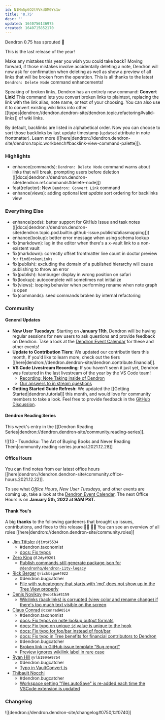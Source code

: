 ```yaml
---
id: N1Mn5p6O2tVVkdDM0Ys1w
title: '0.75'
desc: ''
updated: 1640756136975
created: 1640715852170
---
```


Dendron 0.75 has sprouted  🌱

This is the last release of the year!

Make any mistakes this year you wish you could take back? Moving forward, if those mistakes involve accidentally deleting a note, Dendron will now ask for confirmation when deleting as well as show a preview of all links that will be broken from the operation. This is all thanks to the latest `Dendron: Delete Node` command enhancements!

Speaking of broken links, Dendron has an entirely new command: **Convert Link**! This command lets you convert broken links to plaintext, replacing the link with the link alias, note name, or text of your choosing. You can also use it to convert existing wiki links into other [[types|dendron://dendron.dendron-site/dendron.topic.refactoring#valid-links]] of wiki links.

By default, backlinks are listed in alphabetical order. Now you can choose to sort those backlinks by last update timestamp (`updated` attribute in note frontmatter). Learn more ([[here|dendron://dendron.dendron-site/dendron.topic.workbench#backlink-view-command-palette]]).

### Highlights

- enhance(commands): `Dendron: Delete Node` command warns about links that will break, prompting users before deletion ([[docs|dendron://dendron.dendron-site/dendron.ref.commands#delete-node]])
- feat(refactor): New `Dendron: Convert Link` command 
- enhance(views): adding optional _last update_ sort ordering for backlinks view

### Everything Else

- enhance(pods): better support for GitHub Issue and task notes ([[docs|dendron://dendron.dendron-site/dendron.topic.pod.builtin.github-issue.publish#aliasmapping]])
- enhance(lookup): better error message when using schema lookup
- fix(markdown): lag in the editor when there's a x-vault link to a non-existent vault
- fix(markdown): correctly offset frontmatter line count in doctor preview for `findBrokenLinks`
- fix(publish): excluding the domain of a published hierarchy will cause publishing to throw an error
- fix(publish): hamburger display in wrong position on safari
- fix(lookup): autocomplete will sometimes not initialize
- fix(views): looping behavior when performing rename when note graph is open
- fix(commands): seed commands broken by internal refactoring

### Community

#### General Updates

- **New User Tuesdays**: Starting on **January 11th**, Dendron will be having regular sessions for new users to ask questions and provide feedback on Dendron. Take a look at the [Dendron Event Calendar](https://link.dendron.so/luma) for these and other events!
- **Update to Contribution Tiers**: We updated our contributin tiers this month. If you'd like to learn more, check out the tiers [[here|dendron://dendron.dendron-site/dendron.contribute.financial]].
- **VS Code Livestream Recording**: If you haven't seen it just yet, Dendron was featured in the last livestream of the year by the VS Code team!
  - [Recording: Note Taking inside of Dendron](https://link.dendron.so/6eZ3)
  - [Our answers to in stream questions](https://link.dendron.so/6pOR)
- **Getting Started Guide Refresh**: We updated the [[Getting Started|dendron.tutorial]] this month, and would love for community members to take a look. Feel free to provide feedback in the [GitHub Discussion](https://github.com/dendronhq/dendron/discussions/1756).

#### Dendron Reading Series

This week's entry in the [[Dendron Reading Series|dendron://dendron.dendron-site/community.reading-series]]. 

![[13 - Tsundoku: The Art of Buying Books and Never Reading Them|community.reading-series.journal.2021.12.28]]

#### Office Hours

You can find notes from our latest office hours [[here|dendron://dendron.dendron-site/community.office-hours.2021.12.22]].

To see what _Office Hours_, _New User Tuesdays_, and other events are coming up, take a look at the [Dendron Event Calendar](https://link.dendron.so/luma). The next Office Hours is on **January 5th, 2022 at 9AM PST.**

#### Thank You's

A big **thanks** to the following gardeners that brought up issues, contributions, and fixes to this release :man_farmer: :woman_farmer: 
You can see an overview of all roles [[here|dendron://dendron.dendron-site/community.roles]]

- [Jim Tittsler](https://github.com/jimt) `@jimt#5534`
    - #dendron.taxonomist
    - [docs: Fix typos](https://github.com/dendronhq/dendron-site/pull/332)
- [Zero King](https://github.com/l2dy) `@l2dy#9201`
    - [Publish commands still generate package.json for `@dendronhq/dendron-11ty-legacy`](https://github.com/dendronhq/dendron/issues/1946)
- [Rick Berger](https://github.com/rickbsgu) `@rickbsgu#4922`
    - #dendron.bugcatcher
    - [File with subcategory that starts with 'md' does not show up in the Tree View properly](https://github.com/dendronhq/dendron/issues/1972)
- [Denis Novikov](https://github.com/voothi) `@voothi#3159`
    - [Wikilinks (backlinks) is corrupted (view color and rename change) if there's too much text visible on the screen](https://github.com/dendronhq/dendron/issues/1976)
- [Claus Conrad](https://github.com/cconrad) `@cconrad#0514`
    - #dendron.taxonomist
    - [docs: Fix typos on note lookup output formats](https://github.com/dendronhq/dendron-site/pull/327)
    - [docs: Fix typo on unique `id` value is unique to the hook](https://github.com/dendronhq/dendron-site/pull/331)
    - [docs: Fix typo for foo/bar instead of foot/bar](https://github.com/dendronhq/dendron-site/pull/330)
    - [docs: Fix typo in Tree benefits for financial contributors to Dendron](https://github.com/dendronhq/dendron-site/pull/328)
    - #dendron.bugcatcher
    - [Broken link in GitHub issue template "Bug report"](https://github.com/dendronhq/dendron/issues/1988)
    - [Preview ignores wikilink label in rare case](https://github.com/dendronhq/dendron/issues/1989)
- [Ryan Hill](https://github.com/rlh1994) `@rlh1994#9754`
    - #dendron.bugcatcher
    - [Typo in VaultConvert.ts](https://github.com/dendronhq/dendron/issues/1991)
- [Thibault Nocchi](https://github.com/ThibaultNocchi) 
    - #dendron.bugcatcher
    - [Workspace setting "files.autoSave" is re-added each time the VSCode extension is updated](https://github.com/dendronhq/dendron/issues/1992)

### Changelog
![[dendron://dendron.dendron-site/changelog#0750,1:#0740]]
